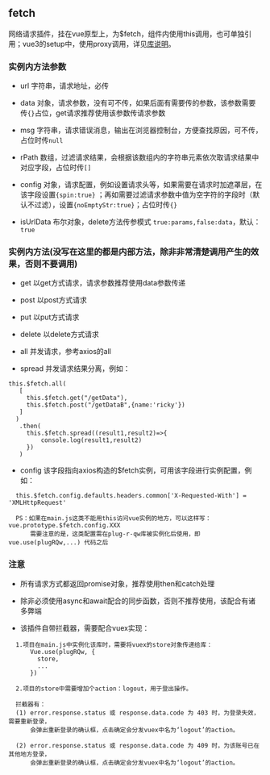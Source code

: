 ## fetch

网络请求插件，挂在vue原型上，为$fetch，组件内使用this调用，也可单独引用；vue3的setup中，使用proxy调用，详见[库说明](../../README.md)。

### 实例内方法参数

- url 字符串，请求地址，必传

- data 对象，请求参数，没有可不传，如果后面有需要传的参数，该参数需要传`{}`占位，get请求推荐使用该参数传请求参数

- msg 字符串，请求错误消息，输出在浏览器控制台，方便查找原因，可不传，占位时传`null`

- rPath 数组，过滤请求结果，会根据该数组内的字符串元素依次取请求结果中对应字段，占位时传`[]`

- config 对象，请求配置，例如设置请求头等，如果需要在请求时加遮罩层，在该字段设置`{spin:true}` ；再如需要过滤请求参数中值为空字符的字段时（默认不过滤），设置`{noEmptyStr:true}`；占位时传`{}`

- isUrlData 布尔对象，delete方法传参模式 `true:params,false:data`，默认：`true`

### 实例内方法(没写在这里的都是内部方法，除非非常清楚调用产生的效果，否则不要调用)

- get 以get方式请求，请求参数推荐使用data参数传递

- post 以post方式请求

- put 以put方式请求

- delete 以delete方式请求

- all 并发请求，参考axios的all

- spread 并发请求结果分离，例如：

```
this.$fetch.all(
   [
     this.$fetch.get("/getData"),
     this.$fetch.post("/getDataB",{name:'ricky'})
   ]
  )
   .then(
     this.$fetch.spread((result1,result2)=>{
         console.log(result1,result2)
     })
   )
```

- config 该字段指向axios构造的$fetch实例，可用该字段进行实例配置，例如：

```
  this.$fetch.config.defaults.headers.common['X-Requested-With'] = 'XMLHttpRequest'

  PS：如果在main.js这类不能用this访问vue实例的地方，可以这样写： vue.prototype.$fetch.config.XXX
      需要注意的是，这类配置需在plug-r-qw库被实例化后使用，即 vue.use(plugRQw,...) 代码之后
```

### 注意

- 所有请求方式都返回promise对象，推荐使用then和catch处理

- 除非必须使用async和await配合的同步函数，否则不推荐使用，该配合有诸多弊端

- 该插件自带拦截器，需要配合vuex实现：

```
  1.项目在main.js中实例化该库时，需要将vuex的store对象传递给库：
      Vue.use(plugRQw, {
        store,
        ...
      })

  2.项目的store中需要增加个action：logout，用于登出操作。

  拦截器有：
  (1) error.response.status 或 response.data.code 为 403 时，为登录失效，需要重新登录，
      会弹出重新登录的确认框，点击确定会分发vuex中名为‘logout’的action。

  (2) error.response.status 或 response.data.code 为 409 时，为该账号已在其他地方登录，
      会弹出重新登录的确认框，点击确定会分发vuex中名为‘logout’的action。
```
